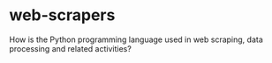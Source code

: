 # web-scrapers
How is the Python programming language used in web scraping, data processing and related activities?
